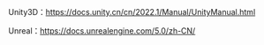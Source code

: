 Unity3D：https://docs.unity.cn/cn/2022.1/Manual/UnityManual.html

Unreal：https://docs.unrealengine.com/5.0/zh-CN/